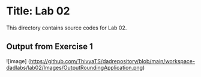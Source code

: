 # Title: Lab 02
This directory contains source codes for Lab 02.
## Output from Exercise 1
![image]
(https://github.com/ThivyaTS/dadrepository/blob/main/workspace-dadlabs/lab02/Images/OutputRoundingApplication.png)
